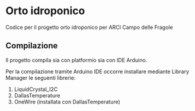 # Orto idroponico
Codice per il progetto orto idroponico per ARCI Campo delle Fragole

## Compilazione
Il progetto compila sia con platformio sia con IDE Arduino.

Per la compilazione tramite Arduino IDE occorre installare mediante Library Manager le seguenti librerie:
1. LiquidCrystal_I2C
2. DallasTemperature
3. OneWire (installata con DallasTemperature)
